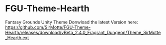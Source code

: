 # FGU-Theme-Hearth
Fantasy Grounds Unity Theme
Donwload the latest Version here:
https://github.com/SirMotte/FGU-Theme-Hearth/releases/download/vBeta_2.4.0_Fragrant_Dungeon/Theme_SirMotte_Hearth.ext
